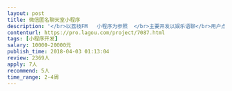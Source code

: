 ```yaml
---                
layout: post       
title: 微信匿名聊天室小程序           
description: '</br>以荔枝FM   小程序为参照  </br>主要开发以娱乐语聊</br>用户点击小程序进入允许选择微信登录（捕捉用户微信号和昵称），就可以轻松点击想要进入的房间</br>进行语聊（所有界面要看出简介并科技感。匿名用户图像可用表情代替男女）脑洞补充</br></br>多个话题语聊房间（每个房间设10个用户座位）且所有都是匿名用户（特定方式显示姓别），进入房间即可语音聊天。</br>因为每个用户都是匿名，进入房间随机配比姓名和图像，点图像可互相加好友</br>（这里加好友取决两个，一个小程序好友和微信好友）也可以送对方礼物。（礼物可在个人中心查看，可以兑换提现）</br>（涉及到一个礼物系统和支付充值系统）  （接入一个投诉建议客服系统）</br></br>礼物系统:暂可隐藏开发充值系统，分享小程序到朋友圈或者qq空间即可获得一定礼物，此礼物一样可以送人并达到金额提现</br></br></br>模版页面</br></br>首页图片轮播，顺序排列房间名字，点击即进入。里面页面，后退-标题-滚动话题-房间所有人-扩音-挂断-关闭麦克风</br>——切磋一下，小游戏（后开发）</br> </br>原生版   </br>  </br> 多个话题语聊房间10个座位（进入房间即可聊天）匿名用户，随机配姓名图像。点图像就可以加好友，新增投票票人（全票）</br>'     
contenturl: https://pro.lagou.com/project/7087.html      
tags: [小程序开发]            
salary: 10000-20000元          
publish_time: 2018-04-03 01:13:04         
review: 2369人                   
apply: 7人                   
recommend: 5人                   
time_range: 2-4周              
---                 
```

